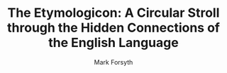---
title: "The Etymologicon: A Circular Stroll through the Hidden Connections of the English Language"
subtitle: ""
description: ""
layout: book
author: Mark Forsyth
started: 2013-01-03
read: 2013-01-03
status: read
rating: 4
color: 
cover: 
pages: 252
progress: 0
link: 
---